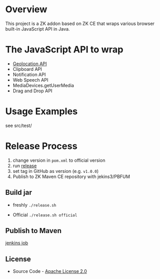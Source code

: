 # Overview
This project is a ZK addon based on ZK CE that wraps various browser built-in JavaScript API in Java.

# The JavaScript API to wrap
* [Geolocation API](https://developer.mozilla.org/en-US/docs/Web/API/Geolocation_API/Using_the_Geolocation_API)
* Clipboard API
* Notification API
* Web Speech API
* MediaDevices.getUserMedia
* Drag and Drop API

# Usage Examples
see src/test/

# Release Process
1. change version in `pom.xml` to official version
2. run [release](release/release)
3. set tag in GitHub as version (e.g. `v1.0.0`)
4. Publish to ZK Maven CE repository with jekins3/PBFUM

## Build jar
* freshly
`./release.sh`

* Official
`./release.sh official`

## Publish to Maven
[jenkins job]()

## License
* Source Code - [Apache License 2.0](http://www.apache.org/licenses/LICENSE-2.0)
